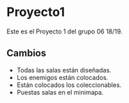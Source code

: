 # Proyecto1
Este es el Proyecto 1 del grupo 06 18/19.

## Cambios

- Todas las salas están diseñadas.
- Los enemigos están colocados.
- Están colocados los coleccionables.
- Puestas salas en el minimapa.





